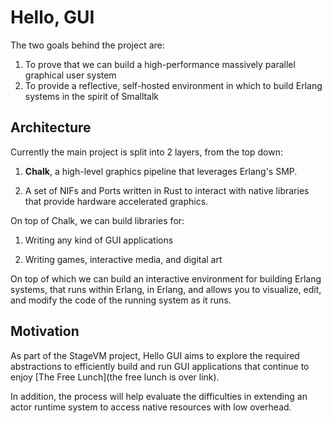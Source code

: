 # Hello, GUI

The two goals behind the project are:

1. To prove that we can build a high-performance massively parallel graphical
   user system
2. To provide a reflective, self-hosted environment in which to build Erlang
   systems in the spirit of Smalltalk

## Architecture

Currently the main project is split into 2 layers, from the top down:

1. **Chalk**, a high-level graphics pipeline that leverages Erlang's SMP.

2. A set of NIFs and Ports written in Rust to interact with native libraries
   that provide hardware accelerated graphics.

On top of Chalk, we can build libraries for:

1. Writing any kind of GUI applications

2. Writing games, interactive media, and digital art

On top of which we can build an interactive environment for building Erlang
systems, that runs within Erlang, in Erlang, and allows you to visualize, edit,
and modify the code of the running system as it runs.

## Motivation

As part of the StageVM project, Hello GUI aims to explore the required
abstractions to efficiently build and run GUI applications that continue to
enjoy [The Free Lunch](the free lunch is over link).

In addition, the process will help evaluate the difficulties in extending an
actor runtime system to access native resources with low overhead.
